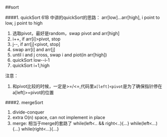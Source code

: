##sort

####1. quickSort
61B 中讲的quickSort的思路：
arr[low]...arr[high], i point to low, j point to high

1. 选取pivot，最好是random，swap pivot and arr[high]
2. i++, if arr[i]>pivot, stop
3. j--, if arr[j]<pivot, stop]
4. swap arr[i] and arr[j]
5. until i and j cross, swap i and piot(in arr[high])
6. quickSort low--i-1
7. quickSort i+1,high

注意：

1. 和pivot比较的时候，一定是>=/<=,代码里`a[left]<pivot`是为了确保指针停在a[left]>=pivot的位置


####2. mergeSort
1. divide-conquer
2. extra O(n) space, can not implement in place
3. merge: 相当于merge的套路了
while(left<.. && right<..){...}
while(left<...){...}
while(right<...){...}

